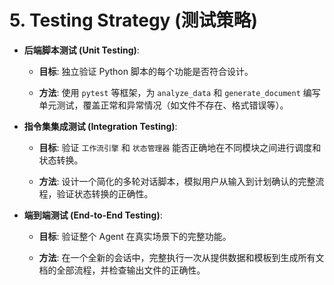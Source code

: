 # 5. Testing Strategy (测试策略)

- **后端脚本测试 (Unit Testing)**:
    
    - **目标**: 独立验证 Python 脚本的每个功能是否符合设计。
        
    - **方法**: 使用 `pytest` 等框架，为 `analyze_data` 和 `generate_document` 编写单元测试，覆盖正常和异常情况（如文件不存在、格式错误等）。
        
- **指令集集成测试 (Integration Testing)**:
    
    - **目标**: 验证 `工作流引擎` 和 `状态管理器` 能否正确地在不同模块之间进行调度和状态转换。
        
    - **方法**: 设计一个简化的多轮对话脚本，模拟用户从输入到计划确认的完整流程，验证状态转换的正确性。
        
- **端到端测试 (End-to-End Testing)**:
    
    - **目标**: 验证整个 Agent 在真实场景下的完整功能。
        
    - **方法**: 在一个全新的会话中，完整执行一次从提供数据和模板到生成所有文档的全部流程，并检查输出文件的正确性。
